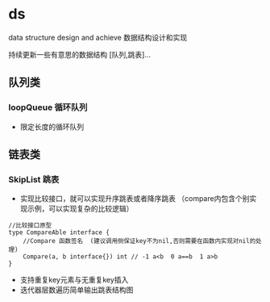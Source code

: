 # ds
data structure design and achieve
数据结构设计和实现 

持续更新一些有意思的数据结构
[队列,跳表]...

## 队列类

### loopQueue 循环队列
- 限定长度的循环队列

## 链表类

### SkipList 跳表  

- 实现比较接口，就可以实现升序跳表或者降序跳表 （compare内包含个别实现示例，可以实现复杂的比较逻辑）
```
//比较接口原型
type CompareAble interface {
	//Compare 函数签名  (建议调用侧保证key不为nil,否则需要在函数内实现对nil的处理)
	Compare(a, b interface{}) int // -1 a<b  0 a==b  1 a>b
}
```
- 支持重复key元素与无重复key插入  
- 迭代器层数遍历简单输出跳表结构图
